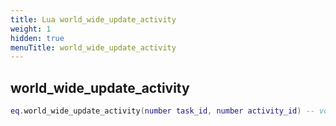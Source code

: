 ```yaml
---
title: Lua world_wide_update_activity
weight: 1
hidden: true
menuTitle: world_wide_update_activity
---
```

## world_wide_update_activity
```lua
eq.world_wide_update_activity(number task_id, number activity_id) -- void
```